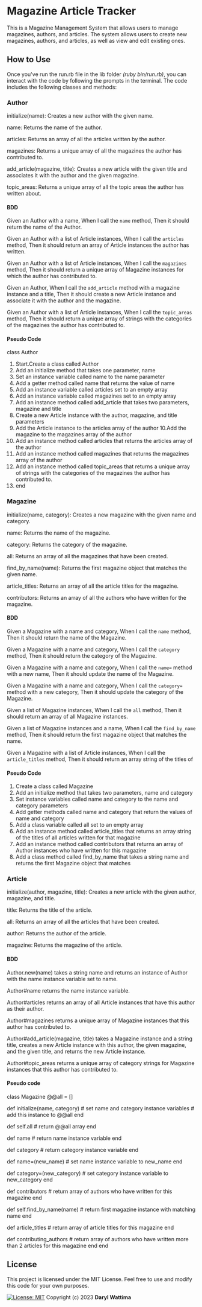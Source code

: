 # Magazine Article Tracker
This is a Magazine Management System that allows users to manage magazines, authors, and articles. The system allows users to create new magazines, authors, and articles, as well as view and edit existing ones.


## How to Use
Once you've run the run.rb file in the lib folder *(ruby bin/run.rb)*, you can interact with the code by following the prompts in the terminal. The code includes the following classes and methods:

### Author
initialize(name): Creates a new author with the given name.

name: Returns the name of the author.

articles: Returns an array of all the articles written by the author.

magazines: Returns a unique array of all the magazines the author has contributed to.

add_article(magazine, title): Creates a new article with the given title and associates it with the author and the given magazine.

topic_areas: Returns a unique array of all the topic areas the author has written about.

#### BDD
Given an Author with a name,
When I call the `name` method,
Then it should return the name of the Author.

Given an Author with a list of Article instances,
When I call the `articles` method,
Then it should return an array of Article instances the author has written.

Given an Author with a list of Article instances,
When I call the `magazines` method,
Then it should return a unique array of Magazine instances for which the author has contributed to.

Given an Author,
When I call the `add_article` method with a magazine instance and a title,
Then it should create a new Article instance and associate it with the author and the magazine.

Given an Author with a list of Article instances,
When I call the `topic_areas` method,
Then it should return a unique array of strings with the categories of the magazines the author has contributed to.


#### Pseudo Code
class Author
1. Start.Create a class called Author
2. Add an initialize method that takes one parameter, name
3. Set an instance variable called name to the name parameter
4. Add a getter method called name that returns the value of name
5. Add an instance variable called articles set to an empty array
6. Add an instance variable called magazines set to an empty array
7. Add an instance method called add_article that takes two parameters, magazine and title
8. Create a new Article instance with the author, magazine, and title parameters
9. Add the Article instance to the articles array of the author
10.Add the magazine to the magazines array of the author
11. Add an instance method called articles that returns the articles array of the author
12. Add an instance method called magazines that returns the magazines array of the author
13. Add an instance method called topic_areas that returns a unique array of strings with the categories of the magazines the author has contributed to.
14. end


### Magazine
initialize(name, category): Creates a new magazine with the given name and category.

name: Returns the name of the magazine.

category: Returns the category of the magazine.

all: Returns an array of all the magazines that have been created.

find_by_name(name): Returns the first magazine object that matches the given name.

article_titles: Returns an array of all the article titles for the magazine.

contributors: Returns an array of all the authors who have written for the magazine.

#### BDD
Given a Magazine with a name and category,
When I call the `name` method,
Then it should return the name of the Magazine.

Given a Magazine with a name and category,
When I call the `category` method,
Then it should return the category of the Magazine.

Given a Magazine with a name and category,
When I call the `name=` method with a new name,
Then it should update the name of the Magazine.

Given a Magazine with a name and category,
When I call the `category=` method with a new category,
Then it should update the category of the Magazine.

Given a list of Magazine instances,
When I call the `all` method,
Then it should return an array of all Magazine instances.

Given a list of Magazine instances and a name,
When I call the `find_by_name` method,
Then it should return the first magazine object that matches the name.

Given a Magazine with a list of Article instances,
When I call the `article_titles` method,
Then it should return an array string of the titles of

#### Pseudo Code
1. Create a class called Magazine
2. Add an initialize method that takes two parameters, name and category
3. Set instance variables called name and category to the name and category parameters
4. Add getter methods called name and category that return the values of name and category
5. Add a class variable called all set to an empty array
6. Add an instance method called article_titles that returns an array string of the titles of all articles written for that magazine
7. Add an instance method called contributors that returns an array of Author instances who have written for this magazine
8. Add a class method called find_by_name that takes a string name and returns the first Magazine object that matches


### Article
initialize(author, magazine, title): Creates a new article with the given author, magazine, and title.

title: Returns the title of the article.

all: Returns an array of all the articles that have been created.

author: Returns the author of the article.

magazine: Returns the magazine of the article.

#### BDD
Author.new(name) takes a string name and returns an instance of Author with the name instance variable set to name.

Author#name returns the name instance variable.

Author#articles returns an array of all Article instances that have this author as their author.

Author#magazines returns a unique array of Magazine instances that this author has contributed to.

Author#add_article(magazine, title) takes a Magazine instance and a string title, creates a new Article instance with this author, the given magazine, and the given title, and returns the new Article instance.

Author#topic_areas returns a unique array of category strings for Magazine instances that this author has contributed to.

#### Pseudo code
class Magazine
  @@all = []

  def initialize(name, category)
    # set name and category instance variables
    # add this instance to @@all
  end

  def self.all
    # return @@all array
  end

  def name
    # return name instance variable
  end

  def category
    # return category instance variable
  end

  def name=(new_name)
    # set name instance variable to new_name
  end

  def category=(new_category)
    # set category instance variable to new_category
  end

  def contributors
    # return array of authors who have written for this magazine
  end

  def self.find_by_name(name)
    # return first magazine instance with matching name
  end

  def article_titles
    # return array of article titles for this magazine
  end

  def contributing_authors
    # return array of authors who have written more than 2 articles for this magazine
  end
end




## License
This project is licensed under the MIT License. Feel free to use and modify this code for your own purposes.

[![License: MIT](https://img.shields.io/badge/License-MIT-yellow.svg)](https://opensource.org/licenses/MIT)
Copyright (c) 2023 **Daryl Wattima**









